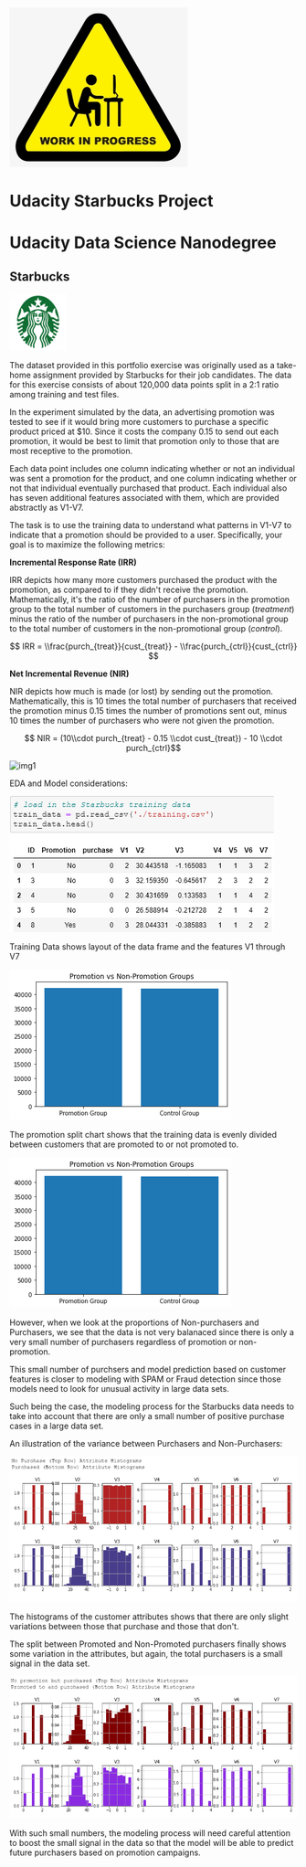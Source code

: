 ![WIP Image](https://github.com/cphillips103/starbucks_analysis/blob/main/images/WIP.png)
# Udacity Starbucks Project

# Udacity Data Science Nanodegree

## Starbucks
<img src="https://github.com/cphillips103/starbucks_analysis/blob/main/images/Starbucks-Logo.jpg" width="100" height="100">


The dataset provided in this portfolio exercise was originally used as a take-home assignment provided by Starbucks for their job candidates. The data for this exercise consists of about 120,000 data points split in a 2:1 ratio among training and test files.

In the experiment simulated by the data, an advertising promotion was tested to see if it would bring more customers to purchase a specific product priced at $10. Since it costs the company 0.15 to send out each promotion, it would be best to limit that promotion only to those that are most receptive to the promotion.

Each data point includes one column indicating whether or not an individual was sent a promotion for the product, and one column indicating whether or not that individual eventually purchased that product. Each individual also has seven additional features associated with them, which are provided abstractly as V1-V7.

The task is to use the training data to understand what patterns in V1-V7 to indicate that a promotion should be provided to a user. Specifically, your goal is to maximize the following metrics:

**Incremental Response Rate (IRR)**

IRR depicts how many more customers purchased the product with the promotion, as compared to if they didn't receive the promotion. Mathematically, it's the ratio of the number of purchasers in the promotion group to the total number of customers in the purchasers group (_treatment_) minus the ratio of the number of purchasers in the non-promotional group to the total number of customers in the non-promotional group (_control_).

$$ IRR = \\frac{purch_{treat}}{cust_{treat}} - \\frac{purch_{ctrl}}{cust_{ctrl}} $$

**Net Incremental Revenue (NIR)**

NIR depicts how much is made (or lost) by sending out the promotion. Mathematically, this is 10 times the total number of purchasers that received the promotion minus 0.15 times the number of promotions sent out, minus 10 times the number of purchasers who were not given the promotion.

$$ NIR = (10\\cdot purch_{treat} - 0.15 \\cdot cust_{treat}) - 10 \\cdot purch_{ctrl}$$

![img1](tbd)


EDA and Model considerations:

![Training Data](https://github.com/cphillips103/starbucks_analysis/blob/main/images/training_table.png)

Training Data shows layout of the data frame and the features V1 through V7

![Promotion Split](https://github.com/cphillips103/starbucks_analysis/blob/main/images/promotion_split.png)

The promotion split chart shows that the training data is evenly divided between customers that are promoted to or not promoted to.

![Purcashe Split](https://github.com/cphillips103/starbucks_analysis/blob/main/images/promotion_split.png)

However, when we look at the proportions of Non-purchasers and Purchasers, we see that the data is not very balanaced since there is only a very small number of purchasers regardless of promotion or non-promotion.

This small number of purchsers and model prediction based on customer features is closer to modeling with SPAM or Fraud detection since those models need to look for unusual activity in large data sets.

Such being the case, the modeling process for the Starbucks data needs to take into account that there are only a small number of positive purchase cases in a large data set.

An illustration of the variance between Purchasers and Non-Purchasers:


![Purchase Split](https://github.com/cphillips103/starbucks_analysis/blob/main/images/purchase_histograms.png)
 

 The histograms of the customer attributes shows that there are only slight variations between those that purchase and those that don't.

 The split between Promoted and Non-Promoted purchasers finally shows some variation in the attributes, but again, the total purchasers is a small signal in the data set.

 ![Purchase Split](https://github.com/cphillips103/starbucks_analysis/blob/main/images/purchase_promo_nopromo_histos.png)

 With such small numbers, the modeling process will need careful attention to boost the small signal in the data so that the model will be able to predict future purchasers based on promotion campaigns.
 